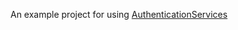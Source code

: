An example project for using [AuthenticationServices](https://github.com/Blazor-and-Friends/AuthenticationServices)